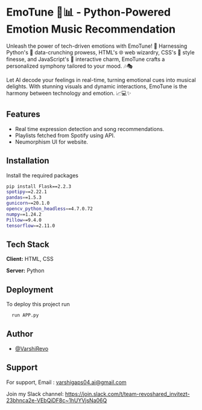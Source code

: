 
# EmoTune 🎵📊 - Python-Powered Emotion Music Recommendation

Unleash the power of tech-driven emotions with EmoTune! 🚀 Harnessing Python's 🐍 data-crunching prowess, HTML's 🌐 web wizardry, CSS's 🎨 style finesse, and JavaScript's 🤖 interactive charm, EmoTune crafts a personalized symphony tailored to your mood. 🎶🎭

Let AI decode your feelings in real-time, turning emotional cues into musical delights. With stunning visuals and dynamic interactions, EmoTune is the harmony between technology and emotion. 📈💻✨
## Features

- Real time expression detection and song recommendations.
- Playlists fetched from Spotify using API.
- Neumorphism UI for website.


## Installation

Install the required packages

```bash
pip install Flask==2.2.3
spotipy==2.22.1
pandas==1.5.3
gunicorn==20.1.0
opencv_python_headless==4.7.0.72
numpy==1.24.2
Pillow==9.4.0
tensorflow==2.11.0

```
    
## Tech Stack

**Client:** HTML, CSS

**Server:** Python


## Deployment

To deploy this project run

```bash
  run APP.py
```

## Author

- [@VarshiRevo](https://github.com/VarshiRevo)


## Support

For support,
Email : varshigaps04.ai@gmail.com

Join my Slack channel:
https://join.slack.com/t/team-revoshared_invitezt-23bhnca2e-VEbQiDF8c~1hUYVjsNa06Q

